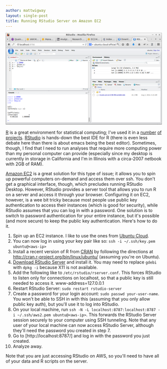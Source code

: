 ```yaml
---
author: mattwigway
layout: single-post
title: Running RStudio Server on Amazon EC2
---
```


<img src="/img/2014/08/rstudio_server.png" alt="RStudio Server running on Amazon AWS, accessed via SSH tunneling">

[R](http://www.r-project.org) is a great environment for statistical computing; I've used it in
a [number](/2014/05/01/predicting-the-popularity-of-bicycle-sharing-stations/) [of](/2014/04/24/bikeshare-clustering/)
[projects](/2013/12/14/effects-of-space-and-time-on-bikeshare-use/). [RStudio](http://rstudio.com) is hands-down
the best IDE for R (there is even less debate here than there is about emacs being the best editor). Sometimes, though,
I find that I need to run analyses that require more computing power than my personal computer can provide (especially
since my desktop is currently in storage in California and I'm in Illinois with a circa-2007 netbook with 2GB of RAM).

[Amazon EC2](http://aws.amazon.com/ec2/) is a great solution for this type of issue; it allows you to spin up powerful
computers on-demand and access them over ssh. You don't get a graphical interface, though, which precludes running RStudio Desktop.
However, RStudio provides a server tool that allows you to run R on a server and access it through your browser. Configuring
it on EC2, however, is a wee bit tricky because most people use public key authentication to access their instances
(which is good for security), while RStudio assumes that you can log in with a password. One solution is to switch to
password authentication for your entire instance, but it's possible (and more secure) to keep the public key authentication.
Here's how to do it.

1. Spin up an EC2 instance. I like to use the ones from [Ubuntu Cloud](http://cloud-images.ubuntu.com/locator/ec2/).
2. You can now log in using your key pair like so: `ssh -i ~/.ssh/key.pem ubuntu@<aws-ip>`
3. Install a recent version of R from [CRAN](http://cran.r-project.org) by following the directions at http://cran.r-project.org/bin/linux/ubuntu/ (assuming you're on Ubuntu).
4. [Download RStudio Server](http://www.rstudio.com/products/rstudio/download-server/) and install it. You may need to replace `gdebi` with `dpkg -i` because X11 is not available.
5. Add the following like to `/etc/rstudio/rserver.conf`. This forces RStudio to listen only for connections on localhost, so that a public key is still needed to access it.
   www-address=127.0.0.1
6. Restart RStudio Server: `sudo restart rstudio-server`
7. Create a password for your login account: `sudo passwd your-user-name`. You won't be able to SSH in with this (assuming that you only allow public key auth), but you'll use it to
   log into RStudio.
8. On your local machine, run `ssh -N -L localhost:8787:localhost:8787 -i ~/.ssh/aws2.pem ubuntu@<aws-ip>`. This forwards the RStudio Server session securely to your computer using SSH tunneling.
   Note that any user of your local machine can now access RStudio Server, although they'll need the password you created in step 7.
9. Go to [http://localhost:8787/] and log in with the password you just created.
10. Analyze away.

Note that you are just accessing RStudio on AWS, so you'll need to have all of your data and R scripts on the server.
   



